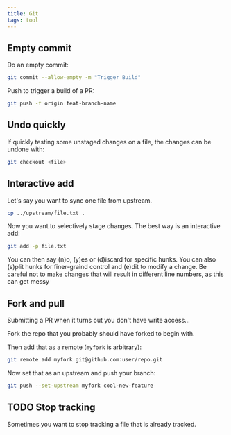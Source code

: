 ```yaml
---
title: Git
tags: tool
---
```


## Empty commit

Do an empty commit:

```bash
git commit --allow-empty -m "Trigger Build"
```

Push to trigger a build of a PR:

```bash
git push -f origin feat-branch-name
```

## Undo quickly

If quickly testing some unstaged changes on a file,
the changes can be undone with:

```bash
git checkout <file>
```

## Interactive add

Let's say you want to sync one file from upstream.

```bash
cp ../upstream/file.txt .
```

Now you want to selectively stage changes.
The best way is an interactive add:

```bash
git add -p file.txt
```

You can then say (n)o, (y)es or (d)iscard for specific hunks.
You can also (s)plit hunks for finer-graind control and (e)dit
to modify a change.
Be careful not to make changes that will result in different line
numbers, as this can get messy

## Fork and pull

Submitting a PR when it turns out you don't have write access...

Fork the repo that you probably should have forked to begin with.

Then add that as a remote (`myfork` is arbitrary):

```bash
git remote add myfork git@github.com:user/repo.git
```

Now set that as an upstream and push your branch:

```bash
git push --set-upstream myfork cool-new-feature
```

## TODO Stop tracking

Sometimes you want to stop tracking a file that is already tracked.
